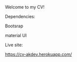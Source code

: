 Welcome to my CV!

Dependencies:

Bootsrap

material UI

Live site: 

https://cv-akdev.herokuapp.com/


